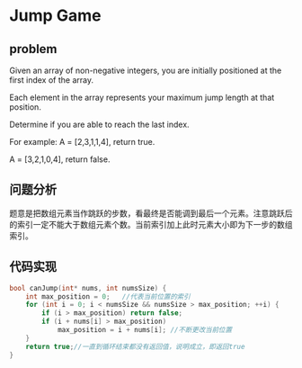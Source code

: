 # Jump Game
## problem 
 Given an array of non-negative integers, you are initially positioned at the first index of the array.

Each element in the array represents your maximum jump length at that position.

Determine if you are able to reach the last index.

For example:
A = [2,3,1,1,4], return true.

A = [3,2,1,0,4], return false. 
## 问题分析
题意是把数组元素当作跳跃的步数，看最终是否能调到最后一个元素。注意跳跃后的索引一定不能大于数组元素个数。当前索引加上此时元素大小即为下一步的数组索引。
## 代码实现
```c++
bool canJump(int* nums, int numsSize) {
    int max_position = 0;   //代表当前位置的索引
    for (int i = 0; i < numsSize && numsSize > max_position; ++i) {
        if (i > max_position) return false;
        if (i + nums[i] > max_position) 
            max_position = i + nums[i]; //不断更改当前位置
    }
    return true;//一直到循环结束都没有返回值，说明成立，即返回true
}
```

